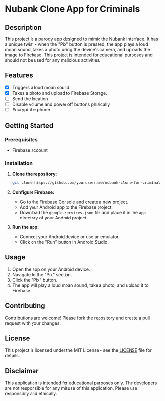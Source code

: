 # Nubank Clone App for Criminals

## Description

This project is a parody app designed to mimic the Nubank interface. It has a unique twist - when the "Pix" button is pressed, the app plays a loud moan sound, takes a photo using the device's camera, and uploads the image to Firebase. This project is intended for educational purposes and should not be used for any malicious activities.

## Features

- [x]  Triggers a loud moan sound
- [x]  Takes a photo and upload to Firebase Storage.
- [ ]  Send the location
- [ ]  Disable volume and power off buttons phisically
- [ ]  Encrypt the phone

## Getting Started

### Prerequisites

- Firebase account

### Installation

1. **Clone the repository:**
    ```sh
    git clone https://github.com/yourusername/nubank-clone-for-criminals.git
    ```

2. **Configure Firebase:**
    - Go to the Firebase Console and create a new project.
    - Add your Android app to the Firebase project.
    - Download the `google-services.json` file and place it in the `app` directory of your Android project.

3. **Run the app:**
    - Connect your Android device or use an emulator.
    - Click on the "Run" button in Android Studio.

## Usage

1. Open the app on your Android device.
2. Navigate to the "Pix" section.
3. Click the "Pix" button.
4. The app will play a loud moan sound, take a photo, and upload it to Firebase.

## Contributing

Contributions are welcome! Please fork the repository and create a pull request with your changes.

## License

This project is licensed under the MIT License - see the [LICENSE](LICENSE) file for details.

## Disclaimer

This application is intended for educational purposes only. The developers are not responsible for any misuse of this application. Please use responsibly and ethically.
